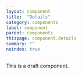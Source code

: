 ```yaml
---
layout: component
title:  "Details"
category: components
label: component
parent: components
thispage: component.details
summary: ""
noindex: true
---
```

<div class="ds_inset-text">
    <div class="ds_inset-text__text">
        This is a draft component.
    </div>
</div>
